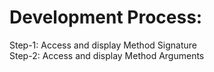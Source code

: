 # Development Process:
Step-1: Access and display Method Signature <br>
Step-2: Access and display Method Arguments
